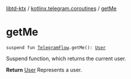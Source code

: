 [libtd-ktx](../index.md) / [kotlinx.telegram.coroutines](index.md) / [getMe](./get-me.md)

# getMe

`suspend fun `[`TelegramFlow`](../kotlinx.telegram.core/-telegram-flow/index.md)`.getMe(): `[`User`](https://tdlibx.github.io/td/docs/org/drinkless/td/libcore/telegram/TdApi/User.html)

Suspend function, which returns the current user.

**Return**
[User](https://tdlibx.github.io/td/docs/org/drinkless/td/libcore/telegram/TdApi/User.html) Represents a user.

